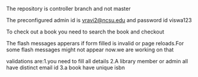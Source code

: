 The repository is controller branch and not master

The preconfigured admin id is vravi2@ncsu.edu and password id viswa123

To check out a book you need to search the book and checkout

The flash messages apperars if form filled is invalid or page reloads.For some flash messages might not appear now.we are working on that

validations are:1.you need to fill all details
                2.A library member or admin all have distinct email id
                3.a book have unique isbn

